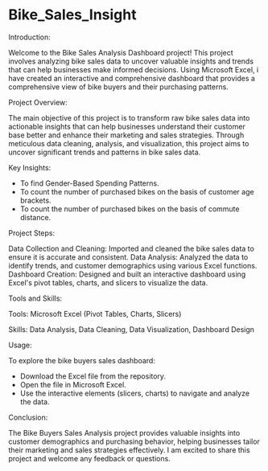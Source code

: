 # Bike_Sales_Insight

Introduction:

Welcome to the Bike Sales Analysis Dashboard project! This project involves analyzing bike sales data to uncover valuable insights and trends that can help businesses make informed decisions. Using Microsoft Excel, i have created an interactive and comprehensive dashboard that provides a comprehensive view of bike buyers and their purchasing patterns.

Project Overview:

The main objective of this project is to transform raw bike sales data into actionable insights that can help businesses understand their customer base better and enhance their marketing and sales strategies. Through meticulous data cleaning, analysis, and visualization, this project aims to uncover significant trends and patterns in bike sales data.

Key Insights:

- To find Gender-Based Spending Patterns.
- To count the number of purchased bikes on the basis of customer age brackets.
- To count the number of purchased bikes on the basis of commute distance.

Project Steps:

Data Collection and Cleaning: Imported and cleaned the bike sales data to ensure it is accurate and consistent.
Data Analysis: Analyzed the data to identify trends, and customer demographics using various Excel functions.
Dashboard Creation: Designed and built an interactive dashboard using Excel's pivot tables, charts, and slicers to visualize the data.

Tools and Skills:

Tools: Microsoft Excel (Pivot Tables, Charts, Slicers)

Skills: Data Analysis, Data Cleaning, Data Visualization, Dashboard Design

Usage: 

To explore the bike buyers sales dashboard:
- Download the Excel file from the repository.
- Open the file in Microsoft Excel.
- Use the interactive elements (slicers, charts) to navigate and analyze the data.

Conclusion:

The Bike Buyers Sales Analysis project provides valuable insights into customer demographics and purchasing behavior, helping businesses tailor their marketing and sales strategies effectively. I am excited to share this project and welcome any feedback or questions.


